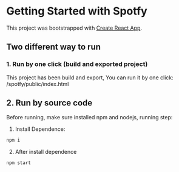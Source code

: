 # Getting Started with Spotfy

This project was bootstrapped with [Create React App](https://github.com/facebook/create-react-app).

## Two different way to run

### 1. Run by one click (build and exported project)
This project has been build and export, You can run it by one click:
/spotfy/public/index.html

## 2. Run by source code
Before running, make sure installed npm and nodejs, running step:
1. Install Dependence:
~~~ bash
npm i
~~~
2. After install dependence
~~~ bash
npm start
~~~